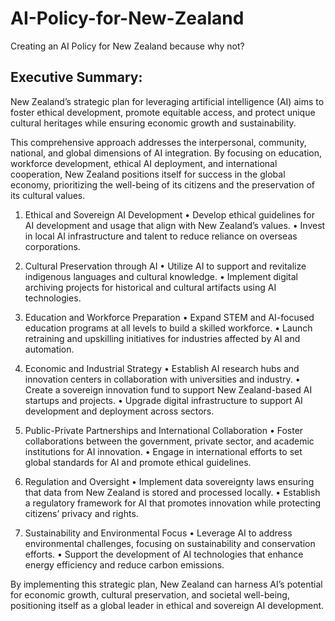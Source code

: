 # AI-Policy-for-New-Zealand
Creating an AI Policy for New Zealand because why not?

## Executive Summary:
New Zealand’s strategic plan for leveraging artificial intelligence (AI) aims to foster ethical development, promote equitable access, and protect unique cultural heritages while ensuring economic growth and sustainability. 

This comprehensive approach addresses the interpersonal, community, national, and global dimensions of AI integration. By focusing on education, workforce development, ethical AI deployment, and international cooperation, New Zealand positions itself for success in the global economy, prioritizing the well-being of its citizens and the preservation of its cultural values.

1.	Ethical and Sovereign AI Development
	•	Develop ethical guidelines for AI development and usage that align with New Zealand’s values.
	•	Invest in local AI infrastructure and talent to reduce reliance on overseas corporations.

2.	Cultural Preservation through AI
	•	Utilize AI to support and revitalize indigenous languages and cultural knowledge.
	•	Implement digital archiving projects for historical and cultural artifacts using AI technologies.

3.	Education and Workforce Preparation
	•	Expand STEM and AI-focused education programs at all levels to build a skilled workforce.
	•	Launch retraining and upskilling initiatives for industries affected by AI and automation.

4.	Economic and Industrial Strategy
	•	Establish AI research hubs and innovation centers in collaboration with universities and industry.
	•	Create a sovereign innovation fund to support New Zealand-based AI startups and projects.
	•	Upgrade digital infrastructure to support AI development and deployment across sectors.

5.	Public-Private Partnerships and International Collaboration
	•	Foster collaborations between the government, private sector, and academic institutions for AI innovation.
	•	Engage in international efforts to set global standards for AI and promote ethical guidelines.

6.	Regulation and Oversight
	•	Implement data sovereignty laws ensuring that data from New Zealand is stored and processed locally.
	•	Establish a regulatory framework for AI that promotes innovation while protecting citizens’ privacy and rights.

7.	Sustainability and Environmental Focus
	•	Leverage AI to address environmental challenges, focusing on sustainability and conservation efforts.
	•	Support the development of AI technologies that enhance energy efficiency and reduce carbon emissions.

By implementing this strategic plan, New Zealand can harness AI’s potential for economic growth, cultural preservation, and societal well-being, positioning itself as a global leader in ethical and sovereign AI development.
